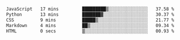 <!--START_SECTION:waka-->

```txt
JavaScript   17 mins         █████████▒░░░░░░░░░░░░░░░   37.58 %
Python       13 mins         ███████▓░░░░░░░░░░░░░░░░░   30.37 %
CSS          9 mins          █████▒░░░░░░░░░░░░░░░░░░░   21.77 %
Markdown     4 mins          ██▒░░░░░░░░░░░░░░░░░░░░░░   09.34 %
HTML         0 secs          ▒░░░░░░░░░░░░░░░░░░░░░░░░   00.93 %
```

<!--END_SECTION:waka--> 
 

